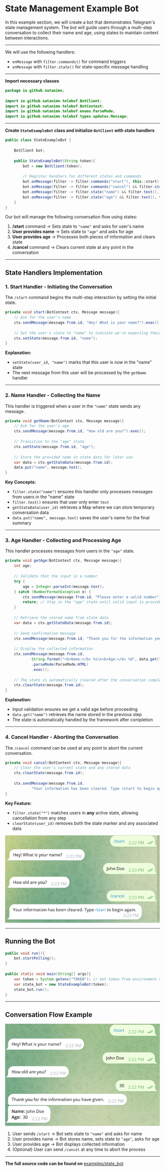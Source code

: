 # State Management Example Bot

In this example section, we will create a bot that demonstrates Telegram's state management system. The bot will guide users through a multi-step conversation to collect their name and age, using states to maintain context between interactions.

---

We will use the following handlers:

* `onMessage` with `filter.commands()` for command triggers
* `onMessage` with `filter.state()` for state-specific message handling

---

**Import necessary classes**

```java
package io.github.natanimn;

import io.github.natanimn.telebof.BotClient;
import io.github.natanimn.telebof.BotContext;
import io.github.natanimn.telebof.enums.ParseMode;
import io.github.natanimn.telebof.types.updates.Message;
```

---

**Create `StateExampleBot` class and initialize `BotClient` with state handlers**

```java
public class StateExampleBot {

    BotClient bot;
    
    public StateExampleBot(String token){
        bot = new BotClient(token);
        
        // Register handlers for different states and commands
        bot.onMessage(filter -> filter.commands("start"), this::start);
        bot.onMessage(filter -> filter.commands("cancel") && filter.state("*"), this::cancel);
        bot.onMessage(filter -> filter.state("name") && filter.text(), this::getName);
        bot.onMessage(filter -> filter.state("age") && filter.text(), this::getAge);
    }
}
```

Our bot will manage the following conversation flow using states:

1. **/start** command → Sets state to `"name"` and asks for user's name
2. **User provides name** → Sets state to `"age"` and asks for age
3. **User provides age** → Processes both pieces of information and clears state
4. **/cancel** command → Clears current state at any point in the conversation

---

## State Handlers Implementation

### 1. Start Handler - Initiating the Conversation

The `/start` command begins the multi-step interaction by setting the initial state.

```java
private void start(BotContext ctx, Message message){
    // Ask for the user's name
    ctx.sendMessage(message.from.id, "Hey! What is your name?").exec();
    
    // Set the user's state to "name" to indicate we're expecting their name next
    ctx.setState(message.from.id, "name");
}
```

**Explanation:**

- `setState(user_id, "name")` marks that this user is now in the "name" state
- The next message from this user will be processed by the `getName` handler

---

### 2. Name Handler - Collecting the Name

This handler is triggered when a user in the `"name"` state sends any message.

```java
private void getName(BotContext ctx, Message message){
    // Ask for the user's age
    ctx.sendMessage(message.from.id, "How old are you?").exec();
    
    // Transition to the "age" state
    ctx.setState(message.from.id, "age");
    
    // Store the provided name in state data for later use
    var data = ctx.getStateData(message.from.id);
    data.put("name", message.text);
}
```

**Key Concepts:**

- `filter.state("name")` ensures this handler only processes messages from users in the "name" state
- `filter.text()` ensures that user only enter `text`
- `getStateData(user_id)` retrieves a Map where we can store temporary conversation data
- `data.put("name", message.text)` saves the user's name for the final summary

---

### 3. Age Handler - Collecting and Processing Age

This handler processes messages from users in the `"age"` state.

```java
private void getAge(BotContext ctx, Message message){
    int age;
    
    // Validate that the input is a number
    try {
        age = Integer.parseInt(message.text);
    } catch (NumberFormatException e) {
        ctx.sendMessage(message.from.id, "Please enter a valid number").exec();
        return; // Stay in the "age" state until valid input is provided
    }
    
    // Retrieve the stored name from state data
    var data = ctx.getStateData(message.from.id);
    
    // Send confirmation message
    ctx.sendMessage(message.from.id, "Thank you for the information you have provided.").exec();
    
    // Display the collected information
    ctx.sendMessage(message.from.id, 
            String.format("<b>Name:</b> %s\n<b>Age:</b> %d", data.get("name"), age))
            .parseMode(ParseMode.HTML)
            .exec();
            
    // The state is automatically cleared after the conversation completes
    ctx.clearState(message.from.id);
}
```

**Explanation:**

- Input validation ensures we get a valid age before proceeding
- `data.get("name")` retrieves the name stored in the previous step
- The state is automatically handled by the framework after completion

---

### 4. Cancel Handler - Aborting the Conversation

The `/cancel` command can be used at any point to abort the current conversation.

```java
private void cancel(BotContext ctx, Message message){
    // Clear the user's current state and any stored data
    ctx.clearState(message.from.id);
    
    ctx.sendMessage(message.from.id, 
            "Your information has been cleared. Type /start to begin again.").exec();
}
```

**Key Feature:**

- `filter.state("*")` matches users in **any** active state, allowing cancellation from any step
- `clearState(user_id)` removes both the state marker and any associated data


<img src="img/s2.png">

---

## Running the Bot

```java
public void run(){
    bot.startPolling();
}

public static void main(String[] args){
    var token = System.getenv("TOKEN"); // Get token from environment variable
    var state_bot = new StateExampleBot(token);
    state_bot.run();
}
```

---

## Conversation Flow Example

<img src="img/s1.png">

1. User sends `/start` → Bot sets state to `"name"` and asks for name
2. User provides name → Bot stores name, sets state to `"age"`, asks for age
3. User provides age → Bot displays collected information
4. (Optional) User can send `/cancel` at any time to abort the process

---

**The full source code can be found on** [examples/state_bot](https://github.com/natanimn/telebof/blob/main/examples/long-polling/src/main/java/io/github/natanimn/StateExampleBotBot.java)
